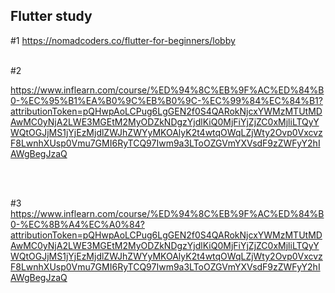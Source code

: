 ## Flutter study

#1  https://nomadcoders.co/flutter-for-beginners/lobby
</br>
</br>

#2

https://www.inflearn.com/course/%ED%94%8C%EB%9F%AC%ED%84%B0-%EC%95%B1%EA%B0%9C%EB%B0%9C-%EC%99%84%EC%84%B1?attributionToken=pQHwpAoLCPug6LgGEN2f0S4QARokNjcxYWMzMTUtMDAwMC0yNjA2LWE3MGEtM2MyODZkNDgzYjdlKiQ0MjFiYjZjZC0xMjliLTQyYWQtOGJjMS1jYjEzMjdlZWJhZWYyMKOAlyK2t4wtqOWqLZjWty2Ovp0VxcvzF8LwnhXUsp0Vmu7GMI6RyTCQ97Iwm9a3LToOZGVmYXVsdF9zZWFyY2hIAWgBegJzaQ

</br>
</br>

#3
https://www.inflearn.com/course/%ED%94%8C%EB%9F%AC%ED%84%B0-%EC%8B%A4%EC%A0%84?attributionToken=pQHwpAoLCPug6LgGEN2f0S4QARokNjcxYWMzMTUtMDAwMC0yNjA2LWE3MGEtM2MyODZkNDgzYjdlKiQ0MjFiYjZjZC0xMjliLTQyYWQtOGJjMS1jYjEzMjdlZWJhZWYyMKOAlyK2t4wtqOWqLZjWty2Ovp0VxcvzF8LwnhXUsp0Vmu7GMI6RyTCQ97Iwm9a3LToOZGVmYXVsdF9zZWFyY2hIAWgBegJzaQ
